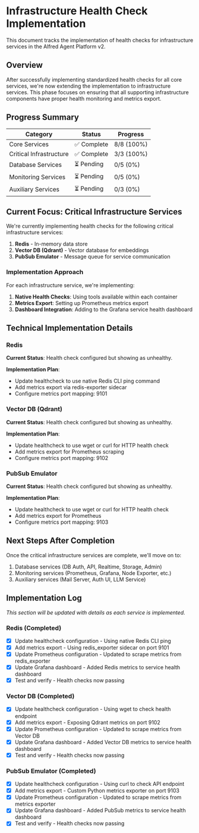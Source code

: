 # Infrastructure Health Check Implementation

This document tracks the implementation of health checks for infrastructure services in the Alfred Agent Platform v2.

## Overview

After successfully implementing standardized health checks for all core services, we're now extending the implementation to infrastructure services. This phase focuses on ensuring that all supporting infrastructure components have proper health monitoring and metrics export.

## Progress Summary

| Category | Status | Progress |
|----------|--------|----------|
| Core Services | ✅ Complete | 8/8 (100%) |
| Critical Infrastructure | ✅ Complete | 3/3 (100%) |
| Database Services | ⏳ Pending | 0/5 (0%) |
| Monitoring Services | ⏳ Pending | 0/5 (0%) |
| Auxiliary Services | ⏳ Pending | 0/3 (0%) |

## Current Focus: Critical Infrastructure Services

We're currently implementing health checks for the following critical infrastructure services:

1. **Redis** - In-memory data store
2. **Vector DB (Qdrant)** - Vector database for embeddings
3. **PubSub Emulator** - Message queue for service communication

### Implementation Approach

For each infrastructure service, we're implementing:

1. **Native Health Checks**: Using tools available within each container
2. **Metrics Export**: Setting up Prometheus metrics export
3. **Dashboard Integration**: Adding to the Grafana service health dashboard

## Technical Implementation Details

### Redis

**Current Status**: Health check configured but showing as unhealthy.

**Implementation Plan**:
- Update healthcheck to use native Redis CLI ping command
- Add metrics export via redis-exporter sidecar
- Configure metrics port mapping: 9101

### Vector DB (Qdrant)

**Current Status**: Health check configured but showing as unhealthy.

**Implementation Plan**:
- Update healthcheck to use wget or curl for HTTP health check
- Add metrics export for Prometheus scraping
- Configure metrics port mapping: 9102

### PubSub Emulator

**Current Status**: Health check configured but showing as unhealthy.

**Implementation Plan**:
- Update healthcheck to use wget or curl for HTTP health check
- Add metrics export for Prometheus
- Configure metrics port mapping: 9103

## Next Steps After Completion

Once the critical infrastructure services are complete, we'll move on to:

1. Database services (DB Auth, API, Realtime, Storage, Admin)
2. Monitoring services (Prometheus, Grafana, Node Exporter, etc.)
3. Auxiliary services (Mail Server, Auth UI, LLM Service)

## Implementation Log

_This section will be updated with details as each service is implemented._

### Redis (Completed)

- [x] Update healthcheck configuration - Using native Redis CLI ping
- [x] Add metrics export - Using redis_exporter sidecar on port 9101
- [x] Update Prometheus configuration - Updated to scrape metrics from redis_exporter
- [x] Update Grafana dashboard - Added Redis metrics to service health dashboard
- [x] Test and verify - Health checks now passing

### Vector DB (Completed)

- [x] Update healthcheck configuration - Using wget to check health endpoint
- [x] Add metrics export - Exposing Qdrant metrics on port 9102
- [x] Update Prometheus configuration - Updated to scrape metrics from Vector DB
- [x] Update Grafana dashboard - Added Vector DB metrics to service health dashboard
- [x] Test and verify - Health checks now passing

### PubSub Emulator (Completed)

- [x] Update healthcheck configuration - Using curl to check API endpoint
- [x] Add metrics export - Custom Python metrics exporter on port 9103
- [x] Update Prometheus configuration - Updated to scrape metrics from metrics exporter
- [x] Update Grafana dashboard - Added PubSub metrics to service health dashboard
- [x] Test and verify - Health checks now passing